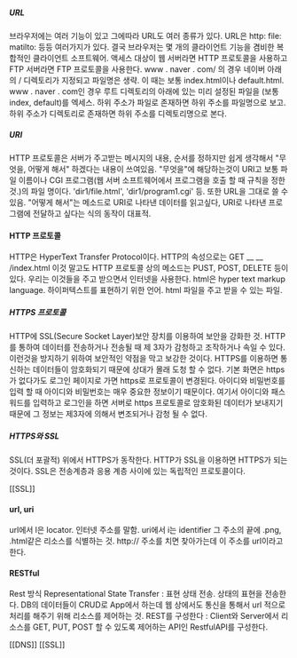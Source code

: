 ##### URL
브라우저에는 여러 기능이 있고 그에따라 URL도 여러 종류가 있다.
URL은 http: file: matilto: 등등 여러가지가 있다. 결국 브라우저는 몇 개의 클라이언트 기능을 겸비한 복합적인 클라이언트 소프트웨어. 
액세스 대상이 웹 서버라면 HTTP 프로토콜을 사용하고 FTP 서버라면 FTP 프로토콜을 사용한다.
www . naver . com/ 의 경우 네이버 아래의 / 디렉토리가 지정되고 파일명은 생략. 이 때는 보통 index.html이나 default.html.
www . naver . com인 경우 루트 디렉토리의 아래에 있는 미리 설정된 파일을 (보통 index, default)를 엑세스. 하위 주소가 파일로 존재하면 하위 주소를 파일명으로 보고. 하위 주소가 디렉토리로 존재하면 하위 주소를 디렉토리명으로 본다.
##### URI
HTTP 프로토콜은 서버가 주고받는 메시지의 내용, 순서를 정하지만 쉽게 생각해서 "무엇을, 어떻게 해서" 하겠다는 내용이 쓰여있음. "무엇을"에 해당하는것이 URI고 보통 파일 이름이나 CGI 프로그램(웹 서버 소프트웨어에서 프로그램을 호출 할 때 규칙을 정한 것.)의 파일 명이다. 'dir1/file.html', 'dir1/program1.cgi' 등. 또한 URL을 그대로 쓸 수 있음. "어떻게 해서"는 메소드로 URI로 나타낸 데이터를 읽고싶다, URI로 나타낸 프로그램에 전달하고 싶다는 식의 동작이 대표적.

#### HTTP 프로토콜
HTTP은 HyperText Transfer Protocol이다.
HTTP의 속성으로는 GET __ __ /index.html
이것 말고도 HTTP 프로토콜 상의 메소드는 PUST, POST, DELETE 등이 있다.
우리는 이것들을 주고 받으면서 인터넷을 사용한다.
html은 hyper text markup language. 하이퍼텍스트를 표현하기 위한 언어.
html 파일을 주고 받을 수 있는 파일.

##### HTTPS 프로토콜
HTTP에 SSL(Secure Socket Layer)보안 장치를 이용하여 보안을 강화한 것. HTTP를 통하여 데이터를 전송하거나 전송될 때 제 3자가 감청하고 조작하거나 속일 수 있다. 이런것을 방지하기 위하여 보안적인 약점을 막고 보강한 것이다. HTTPS를 이용하면 통신하는 데이터들이 암호화되기 때문에 상대가 몰래 도청 할 수 없다. 
기본 화면은 https가 없다가도 로그인 페이지로 가면 https로 프로토콜이 변경된다. 아이디와 비밀번호를 입력 할 때 아이디와 비밀번호는 매우 중요한 정보이기 때문이다. 여기서 아이디와 패스워드를 입력하고 로그인을 하면 서버로 https 프로토콜로 암호화된 데이터가 보내지기 때문에 그 정보는 제3자에 의해서 변조되거나 감청 될 수 없다. 

##### HTTPS와 SSL
SSL(더 포괄적) 위에서 HTTPS가 동작한다. HTTP가 SSL을 이용하면 HTTPS가 되는것이다. SSL은 전송계층과 응용 계층 사이에 있는 독립적인 프로토콜이다. 

[[SSL]] 

#### url, uri
url에서 l은 locator. 인터넷 주소를 말함.
uri에서 i는 identifier 그 주소의 끝에 .png, .html같은 리소스를 식별하는 것. 
http:// 주소를 치면 찾아가는데 이 주소를 url이라고 한다.

#### RESTful
Rest 방식
Representational State Transfer :  표현 상태 전송. 상태의 표현을 전송한다.
DB의 데이터들이 CRUD로 App에서 하는데 웹 상에서도 통신을 통해서 url 적으로 처리를 해주기 위해 리소스를 제어하는 것. 
REST를 구성한다 : Client와 Server에서 리소스를 GET, PUT, POST 할 수 있도록 제어하는 API인 RestfulAPI를 구성한다.

[[DNS]] [[SSL]]